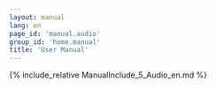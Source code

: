 ```yaml
---
layout: manual
lang: en
page_id: 'manual.audio'
group_id: 'home.manual'
title: 'User Manual'
---
```

{% include_relative ManualInclude_5_Audio_en.md %}